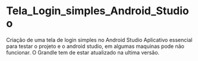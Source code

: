 # Tela_Login_simples_Android_Studioo
Criação de uma tela de login simples no Android Studio
 Aplicativo essencial para testar o projeto e o android studio, em algumas maquinas pode não funcionar.
 O Grandle tem de estar atualizado na ultima versão.
